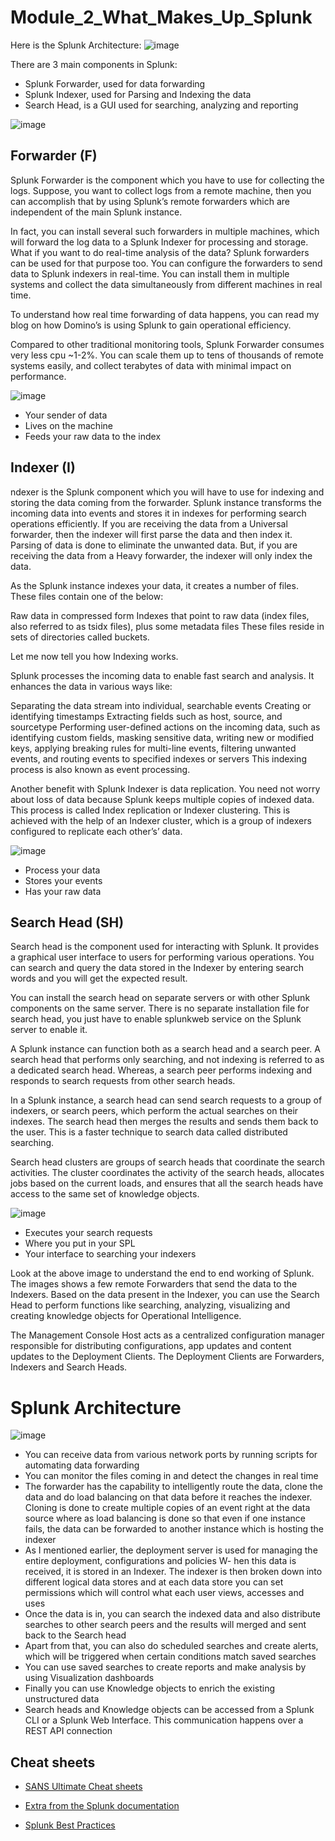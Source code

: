 # Module_2_What_Makes_Up_Splunk
Here is the Splunk Architecture:
![image](http://karunsubramanian.com/wp-content/uploads/2020/04/Hf.png)

There are 3 main components in Splunk:

- Splunk Forwarder, used for data forwarding
- Splunk Indexer, used for Parsing and Indexing the data
- Search Head, is a GUI used for searching, analyzing and reporting

![image](https://hkrtrainings.com/storage/photos/500/Splunk-Architecture6.png)

## Forwarder (F) 

Splunk Forwarder is the component which you have to use for collecting the logs. Suppose, you want to collect logs from a remote machine, then you can accomplish that by using Splunk’s remote forwarders which are independent of the main Splunk instance.

In fact, you can install several such forwarders in multiple machines, which will forward the log data to a Splunk Indexer for processing and storage. What if you want to do real-time analysis of the data? Splunk forwarders can be used for that purpose too. You can configure the forwarders to send data to Splunk indexers in real-time. You can install them in multiple systems and collect the data simultaneously from different machines in real time.

To understand how real time forwarding of data happens, you can read my blog on how Domino’s is using Splunk to gain operational efficiency.

Compared to other traditional monitoring tools, Splunk Forwarder consumes very less cpu ~1-2%. You can scale them up to tens of thousands of remote systems easily, and collect terabytes of data with minimal impact on performance.

![image](https://d1jnx9ba8s6j9r.cloudfront.net/blog/wp-content/uploads/2016/11/Heavy-Forwarder-Functionality.png)
- Your sender of data
- Lives on the machine
- Feeds your raw data to the index

## Indexer (I)
ndexer is the Splunk component which you will have to use for indexing and storing the data coming from the forwarder. Splunk instance transforms the incoming data into events and stores it in indexes for performing search operations efficiently. If you are receiving the data from a Universal forwarder, then the indexer will first parse the data and then index it. Parsing of data is done to eliminate the unwanted data. But, if you are receiving the data from a Heavy forwarder, the indexer will only index the data.

As the Splunk instance indexes your data, it creates a number of files. These files contain one of the below:

Raw data in compressed form
Indexes that point to raw data (index files, also referred to as tsidx files), plus some metadata files
These files reside in sets of directories called buckets.

Let me now tell you how Indexing works.

Splunk processes the incoming data to enable fast search and analysis. It enhances the data in various ways like:

Separating the data stream into individual, searchable events
Creating or identifying timestamps
Extracting fields such as host, source, and sourcetype
Performing user-defined actions on the incoming data, such as identifying custom fields, masking sensitive data, writing new or modified keys, applying breaking rules for multi-line events, filtering unwanted events, and routing events to specified indexes or servers
This indexing process is also known as event processing.

Another benefit with Splunk Indexer is data replication. You need not worry about loss of data because Splunk keeps multiple copies of indexed data. This process is called Index replication or Indexer clustering. This is achieved with the help of an Indexer cluster, which is a group of indexers configured to replicate each other’s’ data.

![image](https://www.edureka.co/blog/wp-content/uploads/2016/11/Splunk-Indexer-150x150.png)

- Process your data
- Stores your events
- Has your raw data

## Search Head (SH)

Search head is the component used for interacting with Splunk. It provides a graphical user interface to users for performing various operations. You can search and query the data stored in the Indexer by entering search words and you will get the expected result.

You can install the search head on separate servers or with other Splunk components on the same server. There is no separate installation file for search head, you just have to enable splunkweb service on the Splunk server to enable it.

A Splunk instance can function both as a search head and a search peer. A search head that performs only searching, and not indexing is referred to as a dedicated search head. Whereas, a search peer performs indexing and responds to search requests from other search heads.

In a Splunk instance, a search head can send search requests to a group of indexers, or search peers, which perform the actual searches on their indexes. The search head then merges the results and sends them back to the user. This is a faster technique to search data called distributed searching.

Search head clusters are groups of search heads that coordinate the search activities. The cluster coordinates the activity of the search heads, allocates jobs based on the current loads, and ensures that all the search heads have access to the same set of knowledge objects.

![image](https://d1jnx9ba8s6j9r.cloudfront.net/blog/wp-content/uploads/2016/11/Splunk-advanced-Architecture.png)

- Executes your search requests
- Where you put in your SPL
- Your interface to searching your indexers 

Look at the above image to understand the end to end working of Splunk. The images shows a few remote Forwarders that send the data to the Indexers. Based on the data present in the Indexer, you can use the Search Head to perform functions like searching, analyzing, visualizing and creating knowledge objects for Operational Intelligence.

The Management Console Host acts as a centralized configuration manager responsible for distributing configurations, app updates and content updates to the Deployment Clients. The Deployment Clients are Forwarders, Indexers and Search Heads.


# Splunk Architecture 
![image](https://d1jnx9ba8s6j9r.cloudfront.net/blog/wp-content/uploads/2016/11/SPLUNK-COMPLETE-ARCHITECURE.png)

- You can receive data from various network ports by running scripts for automating data forwarding
- You can monitor the files coming in and detect the changes in real time
- The forwarder has the capability to intelligently route the data, clone the data and do load balancing on that data before it reaches the indexer. Cloning is done to create multiple copies of an event right at the data source where as load balancing is done so that even if one instance fails, the data can be forwarded to another instance which is hosting the indexer
- As I mentioned earlier, the deployment server is used for managing the entire deployment, configurations and policies
W- hen this data is received, it is stored in an Indexer. The indexer is then broken down into different logical data stores and at each data store you can set permissions which will control what each user views, accesses and uses
- Once the data is in, you can search the indexed data and also distribute searches to other search peers and the results will merged and sent back to the Search head
- Apart from that, you can also do scheduled searches and create alerts, which will be triggered when certain conditions match saved searches
- You can use saved searches to create reports and make analysis by using Visualization dashboards
- Finally you can use Knowledge objects to enrich the existing unstructured data
- Search heads and Knowledge objects can be accessed from a Splunk CLI or a Splunk Web Interface. This communication happens over a REST API connection


## Cheat sheets
- [SANS Ultimate Cheat sheets](https://www.sans.org/blog/the-ultimate-list-of-sans-cheat-sheets/)

- [Extra from the Splunk documentation](https://www.testpreptraining.com/blog/splunk-enterprise-certified-admin-cheat-sheet/)

- [Splunk Best Practices](https://www.aplura.com/splunk-best-practices/)